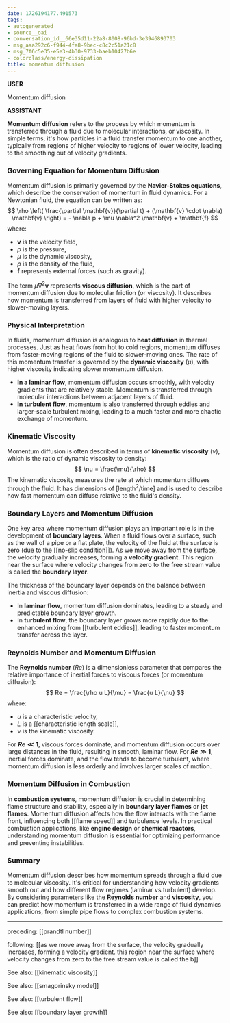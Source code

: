 ```yaml
---
date: 1726194177.491573
tags:
- autogenerated
- source__oai
- conversation_id__66e35d11-22a8-8008-96bd-3e3946893703
- msg_aaa292c6-f944-4fa8-9bec-c8c2c51a21c8
- msg_7f6c5e35-e5e3-4b30-9733-baeb10427b6e
- colorclass/energy-dissipation
title: momentum diffusion
---
```


**USER**

Momentum diffusion


**ASSISTANT**

**Momentum diffusion** refers to the process by which momentum is transferred through a fluid due to molecular interactions, or viscosity. In simple terms, it's how particles in a fluid transfer momentum to one another, typically from regions of higher velocity to regions of lower velocity, leading to the smoothing out of velocity gradients.

### Governing Equation for Momentum Diffusion

Momentum diffusion is primarily governed by the **Navier-Stokes equations**, which describe the conservation of momentum in fluid dynamics. For a Newtonian fluid, the equation can be written as:
$$
\rho \left( \frac{\partial \mathbf{v}}{\partial t} + (\mathbf{v} \cdot \nabla) \mathbf{v} \right) = - \nabla p + \mu \nabla^2 \mathbf{v} + \mathbf{f}
$$
where:
- $\mathbf{v}$ is the velocity field,
- $p$ is the pressure,
- $\mu$ is the dynamic viscosity,
- $\rho$ is the density of the fluid,
- $\mathbf{f}$ represents external forces (such as gravity).

The term $\mu \nabla^2 \mathbf{v}$ represents **viscous diffusion**, which is the part of momentum diffusion due to molecular friction (or viscosity). It describes how momentum is transferred from layers of fluid with higher velocity to slower-moving layers.

### Physical Interpretation

In fluids, momentum diffusion is analogous to **heat diffusion** in thermal processes. Just as heat flows from hot to cold regions, momentum diffuses from faster-moving regions of the fluid to slower-moving ones. The rate of this momentum transfer is governed by the **dynamic viscosity** ($\mu$), with higher viscosity indicating slower momentum diffusion.

- **In a laminar flow**, momentum diffusion occurs smoothly, with velocity gradients that are relatively stable. Momentum is transferred through molecular interactions between adjacent layers of fluid.
- **In turbulent flow**, momentum is also transferred through eddies and larger-scale turbulent mixing, leading to a much faster and more chaotic exchange of momentum.

### Kinematic Viscosity

Momentum diffusion is often described in terms of **kinematic viscosity** ($\nu$), which is the ratio of dynamic viscosity to density:
$$
\nu = \frac{\mu}{\rho}
$$
The kinematic viscosity measures the rate at which momentum diffuses through the fluid. It has dimensions of $[\text{length}^2/\text{time}]$ and is used to describe how fast momentum can diffuse relative to the fluid's density.

### Boundary Layers and Momentum Diffusion

One key area where momentum diffusion plays an important role is in the development of **boundary layers**. When a fluid flows over a surface, such as the wall of a pipe or a flat plate, the velocity of the fluid at the surface is zero (due to the [[no-slip condition]]). As we move away from the surface, the velocity gradually increases, forming a **velocity gradient**. This region near the surface where velocity changes from zero to the free stream value is called the **boundary layer**.

The thickness of the boundary layer depends on the balance between inertia and viscous diffusion:
- In **laminar flow**, momentum diffusion dominates, leading to a steady and predictable boundary layer growth.
- In **turbulent flow**, the boundary layer grows more rapidly due to the enhanced mixing from [[turbulent eddies]], leading to faster momentum transfer across the layer.

### Reynolds Number and Momentum Diffusion

The **Reynolds number** ($Re$) is a dimensionless parameter that compares the relative importance of inertial forces to viscous forces (or momentum diffusion):
$$
Re = \frac{\rho u L}{\mu} = \frac{u L}{\nu}
$$
where:
- $u$ is a characteristic velocity,
- $L$ is a [[characteristic length scale]],
- $\nu$ is the kinematic viscosity.

For **$Re \ll 1$**, viscous forces dominate, and momentum diffusion occurs over large distances in the fluid, resulting in smooth, laminar flow. For **$Re \gg 1$**, inertial forces dominate, and the flow tends to become turbulent, where momentum diffusion is less orderly and involves larger scales of motion.

### Momentum Diffusion in Combustion

In **combustion systems**, momentum diffusion is crucial in determining flame structure and stability, especially in **boundary layer flames** or **jet flames**. Momentum diffusion affects how the flow interacts with the flame front, influencing both [[flame speed]] and turbulence levels. In practical combustion applications, like **engine design** or **chemical reactors**, understanding momentum diffusion is essential for optimizing performance and preventing instabilities.

### Summary

Momentum diffusion describes how momentum spreads through a fluid due to molecular viscosity. It's critical for understanding how velocity gradients smooth out and how different flow regimes (laminar vs turbulent) develop. By considering parameters like the **Reynolds number** and **viscosity**, you can predict how momentum is transferred in a wide range of fluid dynamics applications, from simple pipe flows to complex combustion systems.


---

preceding: [[prandtl number]]  


following: [[as we move away from the surface, the velocity gradually increases, forming a velocity gradient. this region near the surface where velocity changes from zero to the free stream value is called the b]]

See also: [[kinematic viscosity]]


See also: [[smagorinsky model]]


See also: [[turbulent flow]]


See also: [[boundary layer growth]]